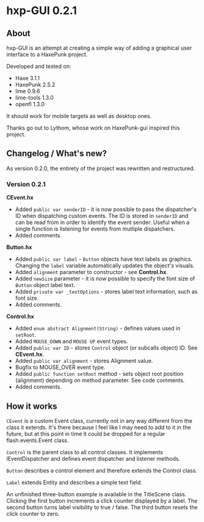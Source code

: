 # hxp-GUI 0.2.1

## About

hxp-GUI is an attempt at creating a simple way of adding a graphical user interface to a HaxePunk project.

Developed and tested on:
* Haxe 3.1.1
* HaxePunk 2.5.2
* lime 0.9.6
* lime-tools 1.3.0
* openfl 1.3.0

It should work for mobile targets as well as desktop ones.

Thanks go out to Lythom, whose work on HaxePunk-gui inspired this project.

## Changelog / What's new?

As version 0.2.0, the entirety of the project was rewritten and restructured.

### Version 0.2.1

**CEvent.hx**
* Added `public var senderID` - it is now possible to pass the
dispatcher's ID when dispatching custom events. The ID is stored in
`senderID` and can be read from in order to identify the event sender.
Useful when a single function is listening for events from mutliple
dispatchers.
* Added comments.

**Button.hx**
* Added `public var label` - `Button` objects have text labels as
graphics. Changing the `label` variable automatically updates the
object's visuals.
* Added `alignment` parameter to constructor - see **Control.hx**.
* Added `newSize` parameter - it is now possible to specify the font
size of `Button` object label text.
* Added `private var _textOptions` - stores label text information, such
as font size.
* Added comments.

**Control.hx**
* Added `enum abstract Alignment(String)` - defines values used in
`setRoot`.
* Added `MOUSE_DOWN` and `MOUSE UP` event types.
* Added `public var ID` - stores `Control` object (or subcalls object)
ID. See **CEvent.hx**.
* Added `public var alignment` - stores Alignment value.
* Bugfix to MOUSE_OVER event type.
* Added `public function setRoot` method - sets object root position
(alignment) depending on method parameter. See code comments.
* Added comments.

## How it works

`CEvent` is a custom Event class, currently not in any way different from the class it extends. It's there because I feel like I may need to add to it in the future, but at this point in time it could be dropped for a regular flash.events.Event class.

`Control` is the parent class to all control classes. It implements IEventDispatcher and defines event dispatcher and listener methods.

`Button` describes a control element and therefore extends the Control class.

`Label` extends Entity and describes a simple text field.

An unfinished three-button example is available in the TitleScene class. Clicking the first button increments a click counter displayed by a label. The second button turns label visibility to true / false. The third button resets the click counter to zero.
